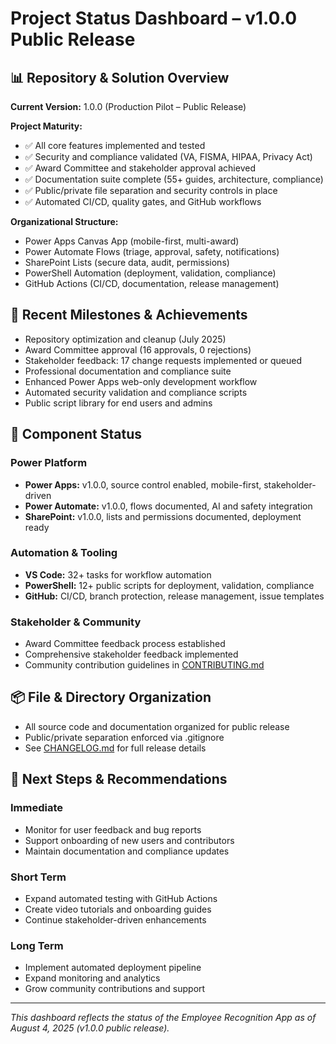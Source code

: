 <!--
   Copyright 2025 Kyle J. Coder

   Licensed under the Apache License, Version 2.0 (the "License");
   you may not use this file except in compliance with the License.
   You may obtain a copy of the License at

       http://www.apache.org/licenses/LICENSE-2.0

   Unless required by applicable law or agreed to in writing, software
   distributed under the License is distributed on an "AS IS" BASIS,
   WITHOUT WARRANTIES OR CONDITIONS OF ANY KIND, either express or implied.
   See the License for the specific language governing permissions and
   limitations under the License.
-->


# Project Status Dashboard – v1.0.0 Public Release

<!--
   Copyright 2025 Kyle J. Coder

   Licensed under the Apache License, Version 2.0 (the "License");
   you may not use this file except in compliance with the License.
   You may obtain a copy of the License at

       http://www.apache.org/licenses/LICENSE-2.0

   Unless required by applicable law or agreed to in writing, software
   distributed under the License is distributed on an "AS IS" BASIS,
   WITHOUT WARRANTIES OR CONDITIONS OF ANY KIND, either express or implied.
   See the License for the specific language governing permissions and
   limitations under the License.
-->

## 📊 Repository & Solution Overview

**Current Version:** 1.0.0 (Production Pilot – Public Release)

**Project Maturity:**
- ✅ All core features implemented and tested
- ✅ Security and compliance validated (VA, FISMA, HIPAA, Privacy Act)
- ✅ Award Committee and stakeholder approval achieved
- ✅ Documentation suite complete (55+ guides, architecture, compliance)
- ✅ Public/private file separation and security controls in place
- ✅ Automated CI/CD, quality gates, and GitHub workflows

**Organizational Structure:**
- Power Apps Canvas App (mobile-first, multi-award)
- Power Automate Flows (triage, approval, safety, notifications)
- SharePoint Lists (secure data, audit, permissions)
- PowerShell Automation (deployment, validation, compliance)
- GitHub Actions (CI/CD, documentation, release management)

## 🚀 Recent Milestones & Achievements

- Repository optimization and cleanup (July 2025)
- Award Committee approval (16 approvals, 0 rejections)
- Stakeholder feedback: 17 change requests implemented or queued
- Professional documentation and compliance suite
- Enhanced Power Apps web-only development workflow
- Automated security validation and compliance scripts
- Public script library for end users and admins

## 🔄 Component Status

### Power Platform
- **Power Apps:** v1.0.0, source control enabled, mobile-first, stakeholder-driven
- **Power Automate:** v1.0.0, flows documented, AI and safety integration
- **SharePoint:** v1.0.0, lists and permissions documented, deployment ready

### Automation & Tooling
- **VS Code:** 32+ tasks for workflow automation
- **PowerShell:** 12+ public scripts for deployment, validation, compliance
- **GitHub:** CI/CD, branch protection, release management, issue templates

### Stakeholder & Community
- Award Committee feedback process established
- Comprehensive stakeholder feedback implemented
- Community contribution guidelines in [CONTRIBUTING.md](./CONTRIBUTING.md)

## 📦 File & Directory Organization

- All source code and documentation organized for public release
- Public/private separation enforced via .gitignore
- See [CHANGELOG.md](../CHANGELOG.md) for full release details

## 🎯 Next Steps & Recommendations

### Immediate
- Monitor for user feedback and bug reports
- Support onboarding of new users and contributors
- Maintain documentation and compliance updates

### Short Term
- Expand automated testing with GitHub Actions
- Create video tutorials and onboarding guides
- Continue stakeholder-driven enhancements

### Long Term
- Implement automated deployment pipeline
- Expand monitoring and analytics
- Grow community contributions and support

---

*This dashboard reflects the status of the Employee Recognition App as of August 4, 2025 (v1.0.0 public release).*
